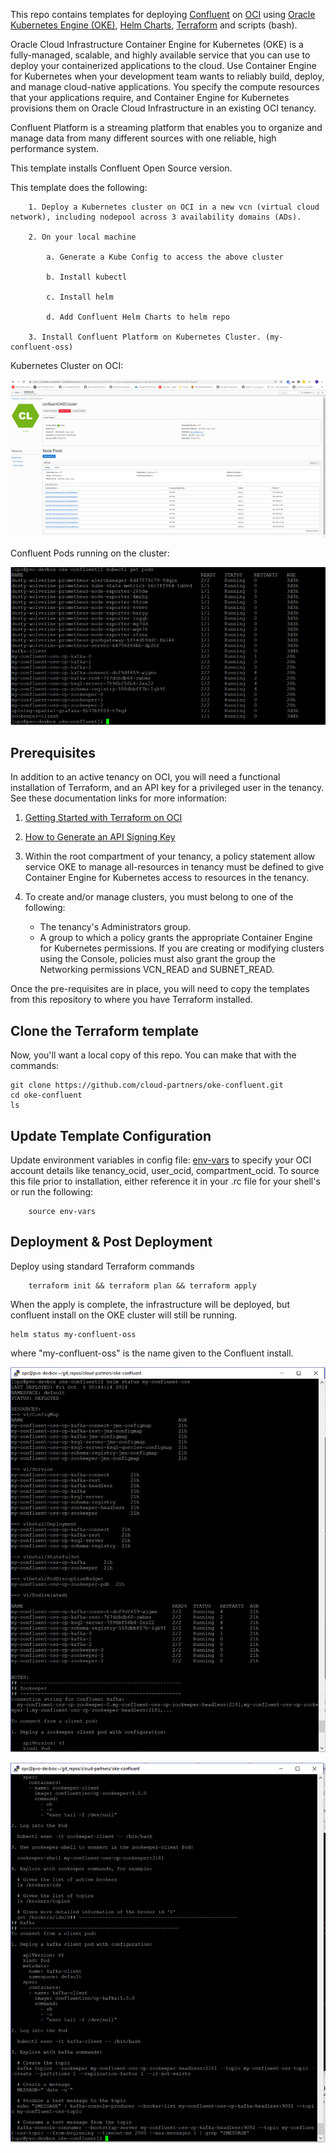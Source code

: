 This repo contains templates for deploying [Confluent](https://www.confluent.io)  on [OCI](https://cloud.oracle.com/cloud-infrastructure) using [Oracle Kubernetes Engine (OKE)](https://cloud.oracle.com/containers/kubernetes-engine), [Helm Charts](https://docs.helm.sh/), [Terraform](https://www.terraform.io/) and scripts (bash).

Oracle Cloud Infrastructure Container Engine for Kubernetes (OKE) is a fully-managed, scalable, and highly available service that you can use to deploy your containerized applications to the cloud. Use Container Engine for Kubernetes when your development team wants to reliably build, deploy, and manage cloud-native applications. You specify the compute resources that your applications require, and Container Engine for Kubernetes provisions them on Oracle Cloud Infrastructure in an existing OCI tenancy.

Confluent Platform is a streaming platform that enables you to organize and manage data from many different sources with one reliable, high performance system.

This template installs Confluent Open Source version.

This template does the following:

        1. Deploy a Kubernetes cluster on OCI in a new vcn (virtual cloud network), including nodepool across 3 availability domains (ADs).

    	2. On your local machine

        	a. Generate a Kube Config to access the above cluster

        	b. Install kubectl

        	c. Install helm

        	d. Add Confluent Helm Charts to helm repo

    	3. Install Confluent Platform on Kubernetes Cluster. (my-confluent-oss)


Kubernetes Cluster on OCI:

![](./images/OCI_Cluster_Console_Capture.PNG)


Confluent Pods running on the cluster:

![](./images/kubectl_get_pods_Capture.PNG)



## Prerequisites
In addition to an active tenancy on OCI, you will need a functional installation of Terraform, and an API key for a privileged user in the tenancy.  See these documentation links for more information:

1. [Getting Started with Terraform on OCI](https://docs.cloud.oracle.com/iaas/Content/API/SDKDocs/terraformgetstarted.htm)

2. [How to Generate an API Signing Key](https://docs.cloud.oracle.com/iaas/Content/API/Concepts/apisigningkey.htm#How)

3. Within the root compartment of your tenancy, a policy statement allow service OKE to manage all-resources in tenancy must be defined to give Container Engine for Kubernetes access to resources in the tenancy.

4. To create and/or manage clusters, you must belong to one of the following:
	- The tenancy's Administrators group.
	- A group to which a policy grants the appropriate Container Engine for Kubernetes permissions. If you are creating or modifying clusters using the Console, policies must also grant the group the Networking permissions VCN_READ and SUBNET_READ.

Once the pre-requisites are in place, you will need to copy the templates from this repository to where you have Terraform installed.

## Clone the Terraform template
Now, you'll want a local copy of this repo.  You can make that with the commands:

    git clone https://github.com/cloud-partners/oke-confluent.git
    cd oke-confluent
    ls


## Update Template Configuration
Update environment variables in config file: [env-vars](https://github.com/pvaldria/oci-confluent/blob/master/env-vars)  to specify your OCI account details like tenancy_ocid, user_ocid, compartment_ocid. To source this file prior to installation, either reference it in your .rc file for your shell's or run the following:

        source env-vars



## Deployment & Post Deployment

Deploy using standard Terraform commands

        terraform init && terraform plan && terraform apply

When the apply is complete, the infrastructure will be deployed, but confluent install on the OKE cluster will still be running. 

	helm status my-confluent-oss

where "my-confluent-oss" is the name given to the Confluent install.   

![](./images/helm_status_my-confluent-oss-Capture.PNG)

![](./images/helm_status_my-confluent-oss-2-Capture.PNG)



